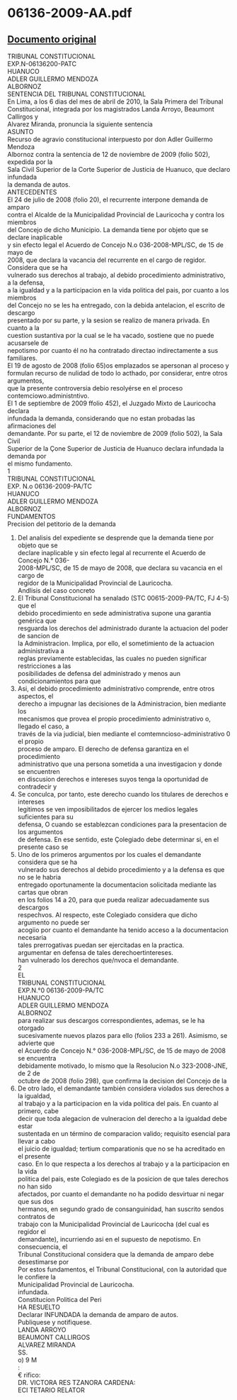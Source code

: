 
06136-2009-AA.pdf
=================
  
[Documento original](https://tc.gob.pe/jurisprudencia/2010/06136-2009-AA.pdf)  
---  
TRIBUNAL CONSTITUCIONAL  
EXP.N-06136200-PATC  
HUANUCO  
ADLER GUILLERMO MENDOZA  
ALBORNOZ  
SENTENCIA DEL TRIBUNAL CONSTITUCIONAL  
En Lima, a los 6 dias del mes de abril de 2010, la Sala Primera del Tribunal  
Constitucional, integrada por los magistrados Landa Arroyo, Beaumont Callirgos y  
Alvarez Miranda, pronuncia la siguiente sentencia  
ASUNTO  
Recurso de agravio constitucional interpuesto por don Adler Guillermo Mendoza  
Albornoz contra la sentencia de 12 de noviembre de 2009 (folio 502), expedida por la  
Sala Civil Superior de la Corte Superior de Justicia de Huanuco, que declaro infundada  
la demanda de autos.  
ANTECEDENTES  
El 24 de julio de 2008 (folio 20), el recurrente interpone demanda de amparo  
contra el Alcalde de la Municipalidad Provincial de Lauricocha y contra los miembros  
del Concejo de dicho Municipio. La demanda tiene por objeto que se declare inaplicable  
y sin efecto legal el Acuerdo de Concejo N.o 036-2008-MPL/SC, de 15 de mayo de  
2008, que declara la vacancia del recurrente en el cargo de regidor. Considera que se ha  
vulnerado sus derechos al trabajo, al debido procedimiento administrativo, a la defensa,  
a la igualdad y a la participacion en la vida politica del pais, por cuanto a los miembros  
del Concejo no se les ha entregado, con la debida antelacion, el escrito de descargo  
presentado por su parte, y la sesion se realizo de manera privada. En cuanto a la  
cuestion sustantiva por la cual se le ha vacado, sostiene que no puede acusarsele de  
nepotismo por cuanto él no ha contratado directao indirectamente a sus familiares.  
El 19 de agosto de 2008 (folio 65)os emplazados se apersonan al proceso y  
formulan recurso de nulidad de todo lo acthado, por considerar, entre otros argumentos,  
que la presente controversia debio resolyérse en el proceso contemciowo.administntivo.  
El 1 de septiembre de 2009 ffolio 452), el Juzgado Mixto de Lauricocha declara  
infundada la demanda, considerando que no estan probadas las afirmaciones del  
demandante. Por su parte, el 12 de noviembre de 2009 (folio 502), la Sala Civil  
Superior de la Çone Superior de Justicia de Huanuco declara infundada la demanda por  
el mismo fundamento.  
1  
TRIBUNAL CONSTITUCIONAL  
EXP. N.o 06136-2009-PA/TC  
HUANUCO  
ADLER GUILLERMO MENDOZA  
ALBORNOZ  
FUNDAMENTOS  
Precision del petitorio de la demanda  
1. Del analisis del expediente se desprende que la demanda tiene por objeto que se  
declare inaplicable y sin efecto legal al recurrente el Acuerdo de Concejo N.° 036-  
2008-MPL/SC, de 15 de mayo de 2008, que declara su vacancia en el cargo de  
regidor de la Municipalidad Provincial de Lauricocha.  
Andlisis del caso concreto  
2. El Tribunal Constitucional ha senalado (STC 00615-2009-PA/TC, FJ 4-5) que el  
debido procedimiento en sede administrativa supone una garantia genérica que  
resguarda los derechos del administrado durante la actuacion del poder de sancion de  
la Administracion. Implica, por ello, el sometimiento de la actuacion administrativa a  
reglas previamente establecidas, las cuales no pueden significar restricciones a las  
posibilidades de defensa del administrado y menos aun condicionamientos para que  
3. Asi, el debido procedimiento administrativo comprende, entre otros aspectos, el  
derecho a impugnar las decisiones de la Administracion, bien mediante los  
mecanismos que provea el propio procedimiento administrativo o, llegado el caso, a  
través de la via judicial, bien mediante el comtemncioso-administrativo 0 el propio  
proceso de amparo. El derecho de defensa garantiza en el procedimiento  
administrativo que una persona sometida a una investigacion y donde se encuentren  
en discusion derechos e intereses suyos tenga la oportunidad de contradecir y  
4. Se conculca, por tanto, este derecho cuando los titulares de derechos e intereses  
legitimos se ven imposibilitados de ejercer los medios legales suficientes para su  
defensa, O cuando se establezcan condiciones para la presentacion de los argumentos  
de defensa. En ese sentido, este Çolegiado debe determinar si, en el presente caso se  
5. Uno de los primeros argumentos por los cuales el demandante considera que se ha  
vulnerado sus derechos al debido procedimiento y a la defensa es que no se le habria  
entregado oportunamente la documentacion solicitada mediante las cartas que obran  
en los folios 14 a 20, para que pueda realizar adecuadamente sus descargos  
respechvos. Al respecto, este Colegiado considera que dicho argumento no puede ser  
acogiio por cuanto el demandante ha tenido acceso a la documentacion necesaria  
tales prerrogativas puedan ser ejercitadas en la practica.  
argumentar en defensa de tales derechoertintereses.  
han vulnerado los derechos que/nvoca el demandante.  
2  
EL  
TRIBUNAL CONSTITUCIONAL  
EXP.N.°0 06136-2009-PA/TC  
HUANUCO  
ADLER GUILLERMO MENDOZA  
ALBORNOZ  
para realizar sus descargos correspondientes, ademas, se le ha otorgado  
sucesivamente nuevos plazos para ello (folios 233 a 261). Asimismo, se advierte que  
el Acuerdo de Concejo N.° 036-2008-MPL/SC, de 15 de mayo de 2008 se encuentra  
debidamente motivado, lo mismo que la Resolucion N.o 323-2008-JNE, de 2 de  
octubre de 2008 (folio 298), que confirma la decision del Concejo de la  
6. De otro lado, el demandante también considera violados sus derechos a la igualdad,  
al trabajo y a la participacion en la vida politica del pais. En cuanto al primero, cabe  
decir que toda alegacion de vulneracion del derecho a la igualdad debe estar  
sustentada en un término de comparacion valido; requisito esencial para llevar a cabo  
el juicio de igualdad; tertium comparationis que no se ha acreditado en el presente  
caso. En lo que respecta a los derechos al trabajo y a la participacion en la vida  
politica del pais, este Colegiado es de la posicion de que tales derechos no han sido  
afectados, por cuanto el demandante no ha podido desvirtuar ni negar que sus dos  
hermanos, en segundo grado de consanguinidad, han suscrito sendos contratos de  
trabajo con la Municipalidad Provincial de Lauricocha (del cual es regidor el  
demandante), incurriendo asi en el supuesto de nepotismo. En consecuencia, el  
Tribunal Constitucional considera que la demanda de amparo debe desestimarse por  
Por estos fundamentos, el Tribunal Constitucional, con la autoridad que le confiere la  
Municipalidad Provincial de Lauricocha.  
infundada.  
Constitucion Politica del Peri  
HA RESUELTO  
Declarar INFUNDADA la demanda de amparo de autos.  
Publiquese y notifiquese.  
LANDA ARROYO  
BEAUMONT CALLIRGOS  
ALVAREZ MIRANDA  
SS.  
o) 9 M  
:  
€ rifico:  
DR. VICTORA RES TZANORA CARDENA:  
ECI TETARIO RELATOR